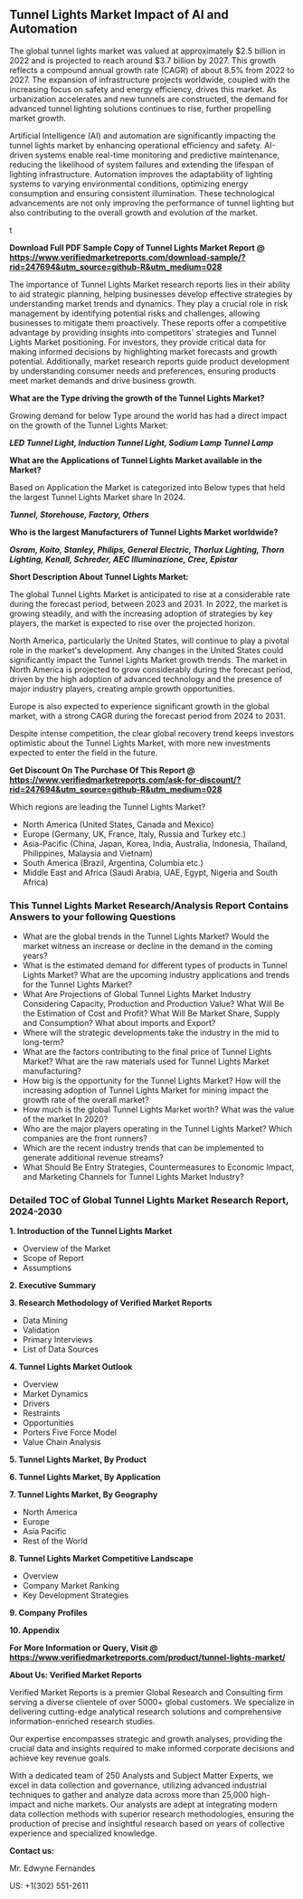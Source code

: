<h2>Tunnel Lights Market Impact of AI and Automation</h2><p>The global tunnel lights market was valued at approximately $2.5 billion in 2022 and is projected to reach around $3.7 billion by 2027. This growth reflects a compound annual growth rate (CAGR) of about 8.5% from 2022 to 2027. The expansion of infrastructure projects worldwide, coupled with the increasing focus on safety and energy efficiency, drives this market. As urbanization accelerates and new tunnels are constructed, the demand for advanced tunnel lighting solutions continues to rise, further propelling market growth.</p><p>Artificial Intelligence (AI) and automation are significantly impacting the tunnel lights market by enhancing operational efficiency and safety. AI-driven systems enable real-time monitoring and predictive maintenance, reducing the likelihood of system failures and extending the lifespan of lighting infrastructure. Automation improves the adaptability of lighting systems to varying environmental conditions, optimizing energy consumption and ensuring consistent illumination. These technological advancements are not only improving the performance of tunnel lighting but also contributing to the overall growth and evolution of the market.</p>t</p><p id="" class=""><strong>Download Full PDF Sample Copy of Tunnel Lights Market Report @ <a href="https://www.verifiedmarketreports.com/download-sample/?rid=247694&utm_source=github-R&utm_medium=028" target="_blank">https://www.verifiedmarketreports.com/download-sample/?rid=247694&utm_source=github-R&utm_medium=028</a></strong></p><p>The importance of&nbsp;Tunnel Lights Market research reports lies in their ability to aid strategic planning, helping businesses develop effective strategies by understanding market trends and dynamics. They play a crucial role in risk management by identifying potential risks and challenges, allowing businesses to mitigate them proactively. These reports offer a competitive advantage by providing insights into competitors' strategies and Tunnel Lights Market positioning. For investors, they provide critical data for making informed decisions by highlighting market forecasts and growth potential. Additionally, market research reports guide product development by understanding consumer needs and preferences, ensuring products meet market demands and drive business growth.</p><p><strong>What are the&nbsp;Type driving the growth of the Tunnel Lights Market?</strong></p><p id="" class="">Growing demand for below Type around the world has had a direct impact on the growth of the Tunnel Lights Market:</p><em><strong>LED Tunnel Light, Induction Tunnel Light, Sodium Lamp Tunnel Lamp</strong></em></p><strong>What are the&nbsp;Applications&nbsp;of Tunnel Lights Market available in the Market?</strong></p><p id="" class="">Based on Application the Market is categorized into Below types that held the largest Tunnel Lights Market share In 2024.</p><em><strong>Tunnel, Storehouse, Factory, Others</strong></em></p><strong>Who is the largest Manufacturers of Tunnel Lights Market worldwide?</strong></p><p><em><strong>Osram, Koito, Stanley, Philips, General Electric, Thorlux Lighting, Thorn Lighting, Kenall, Schreder, AEC Illuminazione, Cree, Epistar</strong></em></p><p id="" class=""><strong>Short Description About Tunnel Lights Market:</strong></p><p>The global Tunnel Lights Market is anticipated to rise at a considerable rate during the forecast period, between 2023 and 2031. In 2022, the market is growing steadily, and with the increasing adoption of strategies by key players, the market is expected to rise over the projected horizon.</p><p>North America, particularly the United States, will continue to play a pivotal role in the market's development. Any changes in the United States could significantly impact the Tunnel Lights Market growth trends. The market in North America is projected to grow considerably during the forecast period, driven by the high adoption of advanced technology and the presence of major industry players, creating ample growth opportunities.</p><p>Europe is also expected to experience significant growth in the global market, with a strong CAGR during the forecast period from 2024 to 2031.</p><p>Despite intense competition, the clear global recovery trend keeps investors optimistic about the Tunnel Lights Market, with more new investments expected to enter the field in the future.</p><p id="" class=""><strong>Get Discount On The Purchase Of This Report @ <a href="https://www.verifiedmarketreports.com/ask-for-discount/?rid=247694&utm_source=github-R&utm_medium=028" target="_blank">https://www.verifiedmarketreports.com/ask-for-discount/?rid=247694&utm_source=github-R&utm_medium=028</a></strong></p>Which regions are leading the Tunnel Lights Market?</p><ul><li>North America (United States, Canada and Mexico)</li><li>Europe (Germany, UK, France, Italy, Russia and Turkey etc.)</li><li>Asia-Pacific (China, Japan, Korea, India, Australia, Indonesia, Thailand, Philippines, Malaysia and Vietnam)</li><li>South America (Brazil, Argentina, Columbia etc.)</li><li>Middle East and Africa (Saudi Arabia, UAE, Egypt, Nigeria and South Africa)</li></ul><h3 id="" class="">This Tunnel Lights Market Research/Analysis Report Contains Answers to your following Questions</h3><ul><li>What are the global trends in the Tunnel Lights Market? Would the market witness an increase or decline in the demand in the coming years?</li><li>What is the estimated demand for different types of products in Tunnel Lights Market? What are the upcoming industry applications and trends for the Tunnel Lights Market?</li><li>What Are Projections of Global Tunnel Lights Market Industry Considering Capacity, Production and Production Value? What Will Be the Estimation of Cost and Profit? What Will Be Market Share, Supply and Consumption? What about imports and Export?</li><li>Where will the strategic developments take the industry in the mid to long-term?</li><li>What are the factors contributing to the final price of Tunnel Lights Market? What are the raw materials used for Tunnel Lights Market manufacturing?</li><li>How big is the opportunity for the Tunnel Lights Market? How will the increasing adoption of Tunnel Lights Market for mining impact the growth rate of the overall market?</li><li>How much is the global Tunnel Lights Market worth? What was the value of the market In 2020?</li><li>Who are the major players operating in the Tunnel Lights Market? Which companies are the front runners?</li><li>Which are the recent industry trends that can be implemented to generate additional revenue streams?</li><li>What Should Be Entry Strategies, Countermeasures to Economic Impact, and Marketing Channels for Tunnel Lights Market Industry?</li></ul><h3 id="" class="">Detailed TOC of Global Tunnel Lights Market Research Report, 2024-2030</h3><p id="" class=""><strong>1. Introduction of the Tunnel Lights Market</strong></p><ul><li>Overview of the Market</li><li>Scope of Report</li><li>Assumptions</li></ul><p id="" class=""><strong>2. Executive Summary</strong></p><p id="" class=""><strong>3. Research Methodology of Verified Market Reports</strong></p><ul><li>Data Mining</li><li>Validation</li><li>Primary Interviews</li><li>List of Data Sources</li></ul><p id="" class=""><strong>4. Tunnel Lights Market Outlook</strong></p><ul><li>Overview</li><li>Market Dynamics</li><li>Drivers</li><li>Restraints</li><li>Opportunities</li><li>Porters Five Force Model</li><li>Value Chain Analysis</li></ul><p id="" class=""><strong>5. Tunnel Lights Market, By Product</strong></p><p id="" class=""><strong>6. Tunnel Lights Market, By Application</strong></p><p id="" class=""><strong>7. Tunnel Lights Market, By Geography</strong></p><ul><li>North America</li><li>Europe</li><li>Asia Pacific</li><li>Rest of the World</li></ul><p id="" class=""><strong>8. Tunnel Lights Market Competitive Landscape</strong></p><ul><li>Overview</li><li>Company Market Ranking</li><li>Key Development Strategies</li></ul><p id="" class=""><strong>9. Company Profiles</strong></p><p id="" class=""><strong>10. Appendix</strong></p><p id="" class=""><strong>For More Information or Query, Visit @ <a href="https://www.verifiedmarketreports.com/product/tunnel-lights-market/" target="_blank">https://www.verifiedmarketreports.com/product/tunnel-lights-market/</a></strong></p><p id="" class=""><strong>About Us: Verified Market Reports</strong></p><p id="" class="">Verified Market Reports is a premier Global Research and Consulting firm serving a diverse clientele of over 5000+ global customers. We specialize in delivering cutting-edge analytical research solutions and comprehensive information-enriched research studies.</p><p id="" class="">Our expertise encompasses strategic and growth analyses, providing the crucial data and insights required to make informed corporate decisions and achieve key revenue goals.</p><p id="" class="">With a dedicated team of 250 Analysts and Subject Matter Experts, we excel in data collection and governance, utilizing advanced industrial techniques to gather and analyze data across more than 25,000 high-impact and niche markets. Our analysts are adept at integrating modern data collection methods with superior research methodologies, ensuring the production of precise and insightful research based on years of collective experience and specialized knowledge.</p><p id="" class=""><strong>Contact us:</strong></p><p id="" class="">Mr. Edwyne Fernandes</p><p id="" class="">US: +1(302) 551-2611</p>